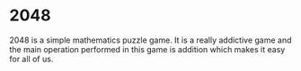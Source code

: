 # 2048
2048 is a simple mathematics puzzle game. It is a really addictive game and the main operation performed in this game is addition which makes it easy for all of us.
